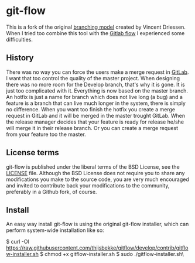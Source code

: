 git-flow
========

This is a fork of the original [branching model](http://nvie.com/git-model "original blog post") created by Vincent Driessen.
When I tried too combine this tool with the [Gitlab flow](https://about.gitlab.com/2014/09/29/gitlab-flow/)  I experienced some difficulties.



History
---------------
There was no way you can force the users make a merge request in [GitLab](https://about.gitlab.com/). I want that too control the quality of the master project. When designing there was no more room for the Develop branch, that's why it is gone.
It is just too complicated with it. Everything is now based on the master branch. An hotfix is just a name for branch which does not live long (a bug) and a feature is a branch that can live much longer in the system, there is simply no difference.
When you want too finish the hotfix you create a merge request in GitLab and it will be merged in the master trought GitLab. When the release manager decides that your feature is ready for release he/she will merge it in their release branch. Or you can create a merge request from your feature too the master.

License terms
-------------
git-flow is published under the liberal terms of the BSD License, see the
[LICENSE](LICENSE) file. Although the BSD License does not require you to share
any modifications you make to the source code, you are very much encouraged and
invited to contribute back your modifications to the community, preferably
in a Github fork, of course.


Install
-------------

An easy way install git-flow is using the original git-flow installer, which can perform system-wide installation like so:

$ curl -Ol https://raw.githubusercontent.com/thijsbekke/gitflow/develop/contrib/gitflow-installer.sh
$ chmod +x gitflow-installer.sh
$ sudo ./gitflow-installer.sh\
